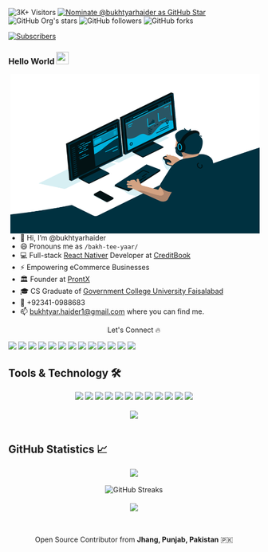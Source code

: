 ![3K+ Visitors](https://visitor-badge.glitch.me/badge?page_id=bukhtyarhaider.bukhtyarhaider) [![Nominate @bukhtyarhaider as GitHub Star](https://img.shields.io/badge/Nominate-GitHub_Star-D50000?logo=GitHub&logoColor=white)](https://stars.github.com/nominate/) <img alt="GitHub Org's stars" src="https://img.shields.io/github/stars/bukhtyarhaider?style=social"> <img alt="GitHub followers" src="https://img.shields.io/github/followers/bukhtyarhaider?style=social"> <img alt="GitHub forks" src="https://img.shields.io/github/forks/bukhtyarhaider/fluttercapsule?style=social"> 


<a href="https://www.youtube.com/channel/UCbiT9U2zEDWourexKzxjREg?sub_confirmation=1">
<img alt="Subscribers" src="https://img.shields.io/youtube/views/vMg8yD2NB7c?label=Subscribers&style=social">
</a>

### Hello World <img src="https://media.giphy.com/media/hvRJCLFzcasrR4ia7z/giphy.gif" height="25px" width="25px">
<img align="right" alt="Developer Bukhtyar Haider" src="code.gif" width="500" height="320" />

- 👋 Hi, I’m @bukhtyarhaider
- 😄 Pronouns me as `/bakh-tee-yaar/`
- 💻 Full-stack [React Nativer](https://reactnative.dev/) Developer at [CreditBook](https://www.creditbook.pk/)
- ⚡ Empowering eCommerce Businesses
- 🏛 Founder at [ProntX](https://prontx.com/)
- 🎓 CS Graduate of [Government College University Faisalabad](https://gcuf.edu.pk/)
- 📱 +92341-0988683
- 📫 bukhtyar.haider1@gmail.com where you can find me.



<p align="center"> Let's Connect 🔥</p>
<a href="#">
<img src="https://img.shields.io/badge/Portfolio-000000?style=for-the-badge&logo=opsgenie&logoColor=ffffff"></a> 
<a href="https://github.com/bukhtyarhaider/">
<img src="https://img.shields.io/badge/Github-211F1F?style=for-the-badge&logo=GitHub&logoColor=ffffff"></a> 
<a href="https://www.youtube.com/channel/UCbiT9U2zEDWourexKzxjREg?sub_confirmation=1">
<img src="https://img.shields.io/badge/Youtube-FF0000?style=for-the-badge&logo=Youtube&logoColor=ffffff"></a>
<a href="https://www.linkedin.com/in/bukhtyar/">
<img src="https://img.shields.io/badge/Linkedin-0077B5?style=for-the-badge&logo=Linkedin&logoColor=ffffff"></a>
<a href="https://www.facebook.com/bukhtyar.haider/">
<img src="https://img.shields.io/badge/Facebook-1877F2?style=for-the-badge&logo=Facebook&logoColor=ffffff"></a>
<a href="https://www.twitter.com/bukhtyarhaider1/">
<img src="https://img.shields.io/badge/Twitter-08A0E9?style=for-the-badge&logo=Twitter&logoColor=ffffff"></a>
<a href="https://www.instagram.com/bukhtyar_/">
<img src="https://img.shields.io/badge/Instagram-DD2A7B?style=for-the-badge&logo=Instagram&logoColor=ffffff"></a>
<a href="https://www.google.com/search?q=bukhtyar+haider">
<img src="https://img.shields.io/badge/Reviews-211F1F?style=for-the-badge&logo=google&logoColor=ffffff"></a>
<a href="https://ask.fm/bukhtyar">
<img src="https://img.shields.io/badge/ASK.fm-DB3552?style=for-the-badge&logo=askfm&logoColor=ffffff"></a>
<a href="mailto:bukhtyar.haider1@gmail.com">
<img src="https://img.shields.io/badge/Gmail-D44638?style=for-the-badge&logo=gmail&logoColor=ffffff"></a>
<a href="https://m.me/bukhtyar.haider/">
<img src="https://img.shields.io/badge/Chat-1877F2?style=for-the-badge&logo=Messenger&logoColor=ffffff"></a>
<a href="https://wa.me/03410988683?text=%23Github">
<img src="https://img.shields.io/badge/Chat-25D366?style=for-the-badge&logo=WhatsApp&logoColor=ffffff"></a>
<a href="https://wa.me/03410988683?text=Thank%20you%20for%20supporting%20me%20%E2%9D%A4%0ABank%20Account%20Details%0ATitle%3A%20BUKHTYAR%20HAIDER%0AIBAN%3A%20PK80MUCB1143448611002899">
<img src="https://img.shields.io/badge/Support-Developer-784fff?style=for-the-badge&logo=buy-me-a-coffee&logoColor=ffffff"></a>

## Tools & Technology 🛠
<div align="center">
<!-- <p align="center"></p> -->
<img src="https://img.shields.io/badge/Flutter-02569B?style=for-the-badge&logo=flutter&logoColor=white" />
<img src="https://img.shields.io/badge/Dart-0175C2?style=for-the-badge&logo=dart&logoColor=white" />
<img src="https://img.shields.io/badge/C++-00599C?style=for-the-badge&logo=cplusplus&logoColor=white" />
<img src="https://img.shields.io/badge/C_Sharp-239120?style=for-the-badge&logo=csharp&logoColor=white" />
<img src="https://img.shields.io/badge/Java-007396?style=for-the-badge&logo=java&logoColor=white" />
<img src="https://img.shields.io/badge/JavaScript-F7DF1E?style=for-the-badge&logo=javascript&logoColor=white" />
<img src="https://img.shields.io/badge/Python-FFD43B?style=for-the-badge&logo=python&logoColor=white"/>
<img src="https://img.shields.io/badge/firebase-ffca28?style=for-the-badge&logo=firebase&logoColor=white" />
<img src="https://img.shields.io/badge/Git-F05032?style=for-the-badge&logo=git&logoColor=white" />
<img src="https://img.shields.io/badge/Adobe_Photoshop-00aeff?style=for-the-badge&logo=Adobe%20photoshop&logoColor=white"/>
<img src="https://img.shields.io/badge/Adobe_Illustrator-ff9900?style=for-the-badge&logo=Adobe-illustrator&logoColor=white" />
<img src="https://img.shields.io/badge/Adobe_XD-FF61F6?style=for-the-badge&logo=Adobe%20XD&logoColor=white" />
<br><br>
<img align="center"  src="https://github-readme-stats.vercel.app/api/top-langs/?username=bukhtyarhaider&theme=dark&layout=compact&langs_count=20&hide_title=true"/>
</div>
<br>

## GitHub Statistics 📈

<div align="center">
    <img align="center" src="https://github-readme-stats.vercel.app/api?username=bukhtyarhaider&theme=dark&hide_title=true&include_all_commits=true"/>
</div><br>
<div align="center">  
<img alt="GitHub Streaks" src="https://github-readme-streak-stats.herokuapp.com/?user=bukhtyarhaider"> <br><br> 
<img align="center" src="https://github-profile-trophy.vercel.app/?username=bukhtyarhaider&margin-w=15&margin-h=15" />
<!-- [![Bukhtyar Haider Achievements](https://github-profile-trophy.vercel.app/?username=bukhtyarhaider&margin-w=15&margin-h=15)](https://github-profile-trophy.vercel.app/?username=bukhtyarhaider&margin-w=15&margin-h=15) -->
</div>
<br><br>
<p align="center">Open Source Contributor from <b>Jhang, Punjab, Pakistan</b> 🇵🇰 </p>

<!---
bukhtyarhaider/bukhtyarhaider is a ✨ special ✨ repository because its `README.md` (this file) appears on your GitHub profile.
You can click the Preview link to take a look at your changes.
--->
